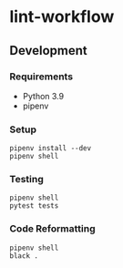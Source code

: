 # lint-workflow

## Development
### Requirements

- Python 3.9
- pipenv

### Setup

```
pipenv install --dev
pipenv shell
```

### Testing

```
pipenv shell
pytest tests
```

### Code Reformatting

```
pipenv shell
black .
```
